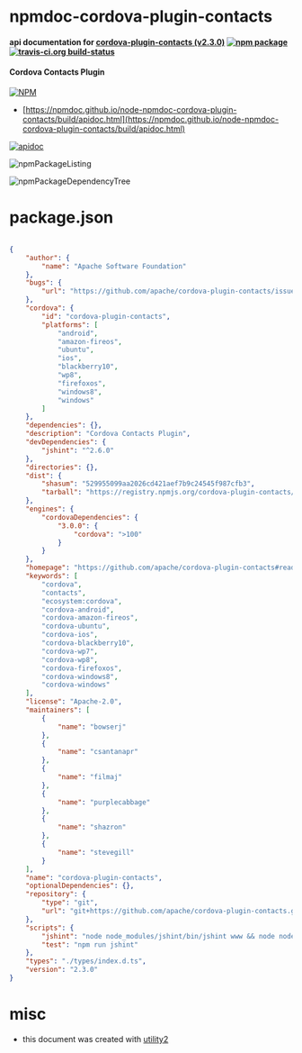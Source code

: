 # npmdoc-cordova-plugin-contacts

#### api documentation for  [cordova-plugin-contacts (v2.3.0)](https://github.com/apache/cordova-plugin-contacts#readme)  [![npm package](https://img.shields.io/npm/v/npmdoc-cordova-plugin-contacts.svg?style=flat-square)](https://www.npmjs.org/package/npmdoc-cordova-plugin-contacts) [![travis-ci.org build-status](https://api.travis-ci.org/npmdoc/node-npmdoc-cordova-plugin-contacts.svg)](https://travis-ci.org/npmdoc/node-npmdoc-cordova-plugin-contacts)

#### Cordova Contacts Plugin

[![NPM](https://nodei.co/npm/cordova-plugin-contacts.png?downloads=true&downloadRank=true&stars=true)](https://www.npmjs.com/package/cordova-plugin-contacts)

- [https://npmdoc.github.io/node-npmdoc-cordova-plugin-contacts/build/apidoc.html](https://npmdoc.github.io/node-npmdoc-cordova-plugin-contacts/build/apidoc.html)

[![apidoc](https://npmdoc.github.io/node-npmdoc-cordova-plugin-contacts/build/screenCapture.buildCi.browser.%252Ftmp%252Fbuild%252Fapidoc.html.png)](https://npmdoc.github.io/node-npmdoc-cordova-plugin-contacts/build/apidoc.html)

![npmPackageListing](https://npmdoc.github.io/node-npmdoc-cordova-plugin-contacts/build/screenCapture.npmPackageListing.svg)

![npmPackageDependencyTree](https://npmdoc.github.io/node-npmdoc-cordova-plugin-contacts/build/screenCapture.npmPackageDependencyTree.svg)



# package.json

```json

{
    "author": {
        "name": "Apache Software Foundation"
    },
    "bugs": {
        "url": "https://github.com/apache/cordova-plugin-contacts/issues"
    },
    "cordova": {
        "id": "cordova-plugin-contacts",
        "platforms": [
            "android",
            "amazon-fireos",
            "ubuntu",
            "ios",
            "blackberry10",
            "wp8",
            "firefoxos",
            "windows8",
            "windows"
        ]
    },
    "dependencies": {},
    "description": "Cordova Contacts Plugin",
    "devDependencies": {
        "jshint": "^2.6.0"
    },
    "directories": {},
    "dist": {
        "shasum": "529955099aa2026cd421aef7b9c24545f987cfb3",
        "tarball": "https://registry.npmjs.org/cordova-plugin-contacts/-/cordova-plugin-contacts-2.3.0.tgz"
    },
    "engines": {
        "cordovaDependencies": {
            "3.0.0": {
                "cordova": ">100"
            }
        }
    },
    "homepage": "https://github.com/apache/cordova-plugin-contacts#readme",
    "keywords": [
        "cordova",
        "contacts",
        "ecosystem:cordova",
        "cordova-android",
        "cordova-amazon-fireos",
        "cordova-ubuntu",
        "cordova-ios",
        "cordova-blackberry10",
        "cordova-wp7",
        "cordova-wp8",
        "cordova-firefoxos",
        "cordova-windows8",
        "cordova-windows"
    ],
    "license": "Apache-2.0",
    "maintainers": [
        {
            "name": "bowserj"
        },
        {
            "name": "csantanapr"
        },
        {
            "name": "filmaj"
        },
        {
            "name": "purplecabbage"
        },
        {
            "name": "shazron"
        },
        {
            "name": "stevegill"
        }
    ],
    "name": "cordova-plugin-contacts",
    "optionalDependencies": {},
    "repository": {
        "type": "git",
        "url": "git+https://github.com/apache/cordova-plugin-contacts.git"
    },
    "scripts": {
        "jshint": "node node_modules/jshint/bin/jshint www && node node_modules/jshint/bin/jshint src && node node_modules/jshint/bin/jshint tests",
        "test": "npm run jshint"
    },
    "types": "./types/index.d.ts",
    "version": "2.3.0"
}
```



# misc
- this document was created with [utility2](https://github.com/kaizhu256/node-utility2)
